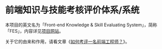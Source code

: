 # 前端知识与技能考核评价体系/系统

本项目的英文名为「Front-end Knowledge & Skill Evaluating System」，简称「FES」，内容详见[项目网站](http://fes.ourai.ws/)。

关于它的由来和作用，请看文章《[如何考评一名前端工程师？](http://ourai.ws/posts/how-to-evaluate-a-frontend-engineer/)》。
